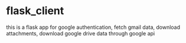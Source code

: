 # flask_client
 this is a flask app for google authentication, fetch gmail data, download attachments, download google drive data through google api 
